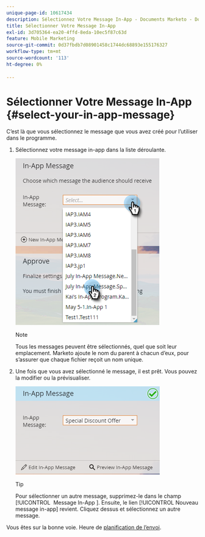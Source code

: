 ```yaml
---
unique-page-id: 10617434
description: Sélectionnez Votre Message In-App - Documents Marketo - Documentation Du Produit
title: Sélectionner Votre Message In-App
exl-id: 3d705364-ea20-4ffd-8eda-10ec5f87c63d
feature: Mobile Marketing
source-git-commit: 0d37fbdb7d08901458c1744dc68893e155176327
workflow-type: tm+mt
source-wordcount: '113'
ht-degree: 0%

---
```


# Sélectionner Votre Message In-App {#select-your-in-app-message}

C’est là que vous sélectionnez le message que vous avez créé pour l’utiliser dans le programme.

1. Sélectionnez votre message in-app dans la liste déroulante.

   ![](assets/image2016-5-9-15-3a43-3a3.png)

   >[!NOTE]
   >
   >Tous les messages peuvent être sélectionnés, quel que soit leur emplacement. Marketo ajoute le nom du parent à chacun d’eux, pour s’assurer que chaque fichier reçoit un nom unique.

1. Une fois que vous avez sélectionné le message, il est prêt. Vous pouvez la modifier ou la prévisualiser.

   ![](assets/image2016-5-9-15-3a41-3a48.png)

   >[!TIP]
   >
   >Pour sélectionner un autre message, supprimez-le dans le champ [!UICONTROL &#x200B; Message In-App &#x200B;]. Ensuite, le lien [!UICONTROL Nouveau message in-app] revient. Cliquez dessus et sélectionnez un autre message.

Vous êtes sur la bonne voie. Heure de [planification de l’envoi](/help/marketo/product-docs/mobile-marketing/in-app-messages/sending-your-in-app-message/schedule-your-in-app-message.md).
